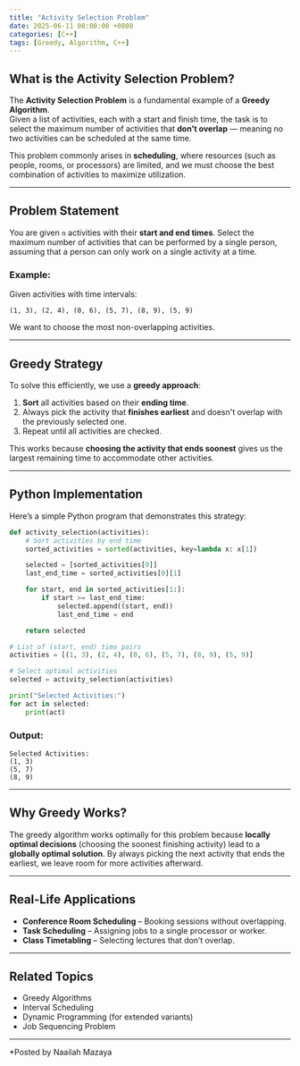 ```yaml
---
title: "Activity Selection Problem"
date: 2025-06-11 00:00:00 +0800
categories: [C++]
tags: [Greedy, Algorithm, C++]
---
```


## What is the Activity Selection Problem?

The **Activity Selection Problem** is a fundamental example of a **Greedy Algorithm**.  
Given a list of activities, each with a start and finish time, the task is to select the maximum number of activities that **don't overlap** — meaning no two activities can be scheduled at the same time.

This problem commonly arises in **scheduling**, where resources (such as people, rooms, or processors) are limited, and we must choose the best combination of activities to maximize utilization.

---

## Problem Statement

You are given `n` activities with their **start and end times**. Select the maximum number of activities that can be performed by a single person, assuming that a person can only work on a single activity at a time.

### Example:
Given activities with time intervals:
```
(1, 3), (2, 4), (0, 6), (5, 7), (8, 9), (5, 9)
```

We want to choose the most non-overlapping activities.

---

## Greedy Strategy

To solve this efficiently, we use a **greedy approach**:
1. **Sort** all activities based on their **ending time**.
2. Always pick the activity that **finishes earliest** and doesn't overlap with the previously selected one.
3. Repeat until all activities are checked.

This works because **choosing the activity that ends soonest** gives us the largest remaining time to accommodate other activities.

---

## Python Implementation

Here’s a simple Python program that demonstrates this strategy:

```python
def activity_selection(activities):
    # Sort activities by end time
    sorted_activities = sorted(activities, key=lambda x: x[1])

    selected = [sorted_activities[0]]
    last_end_time = sorted_activities[0][1]

    for start, end in sorted_activities[1:]:
        if start >= last_end_time:
            selected.append((start, end))
            last_end_time = end

    return selected

# List of (start, end) time pairs
activities = [(1, 3), (2, 4), (0, 6), (5, 7), (8, 9), (5, 9)]

# Select optimal activities
selected = activity_selection(activities)

print("Selected Activities:")
for act in selected:
    print(act)
```

### Output:
```
Selected Activities:
(1, 3)
(5, 7)
(8, 9)
```

---

## Why Greedy Works?

The greedy algorithm works optimally for this problem because **locally optimal decisions** (choosing the soonest finishing activity) lead to a **globally optimal solution**. By always picking the next activity that ends the earliest, we leave room for more activities afterward.

---

## Real-Life Applications

- **Conference Room Scheduling** – Booking sessions without overlapping.
- **Task Scheduling** – Assigning jobs to a single processor or worker.
- **Class Timetabling** – Selecting lectures that don’t overlap.

---

## Related Topics

- Greedy Algorithms
- Interval Scheduling
- Dynamic Programming (for extended variants)
- Job Sequencing Problem

---

*Posted by Naailah Mazaya  